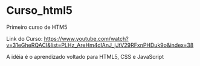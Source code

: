 # Curso_html5
Primeiro curso de HTM5

Link do Curso: https://www.youtube.com/watch?v=31eGheRQACI&list=PLHz_AreHm4dlAnJ_jJtV29RFxnPHDuk9o&index=38

A idéia é o aprendizado voltado para HTML5, CSS e JavaScript
